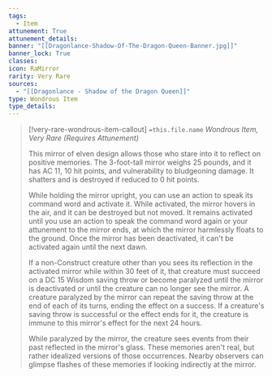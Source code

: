 ```yaml
---
tags:
  - Item
attunement: True
attunement_details: 
banner: "[[Dragonlance-Shadow-Of-The-Dragon-Queen-Banner.jpg]]"
banner_lock: True
classes:
icon: RaMirror
rarity: Very Rare
sources:
  - "[[Dragonlance - Shadow of the Dragon Queen]]"
type: Wondrous Item
type_details: 
---
```

>[!very-rare-wondrous-item-callout] `=this.file.name`
>*Wondrous Item, Very Rare (Requires Attunement)*
>
>This mirror of elven design allows those who stare into it to reflect on positive memories. The 3-foot-tall mirror weighs 25 pounds, and it has AC 11, 10 hit points, and vulnerability to bludgeoning damage. It shatters and is destroyed if reduced to 0 hit points.
>
>While holding the mirror upright, you can use an action to speak its command word and activate it. While activated, the mirror hovers in the air, and it can be destroyed but not moved. It remains activated until you use an action to speak the command word again or your attunement to the mirror ends, at which the mirror harmlessly floats to the ground. Once the mirror has been deactivated, it can't be activated again until the next dawn.
>
>If a non-Construct creature other than you sees its reflection in the activated mirror while within 30 feet of it, that creature must succeed on a DC 15 Wisdom saving throw or become paralyzed until the mirror is deactivated or until the creature can no longer see the mirror. A creature paralyzed by the mirror can repeat the saving throw at the end of each of its turns, ending the effect on a success. If a creature's saving throw is successful or the effect ends for it, the creature is immune to this mirror's effect for the next 24 hours.
>
>While paralyzed by the mirror, the creature sees events from their past reflected in the mirror's glass. These memories aren't real, but rather idealized versions of those occurrences. Nearby observers can glimpse flashes of these memories if looking indirectly at the mirror.
>
>
